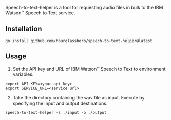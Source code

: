 Speech-to-text-helper is a tool for requesting audio files in bulk to the IBM Watson™ Speech to Text service.

## Installation
```
go install github.com/hourglasshoro/speech-to-text-helper@latest
```

## Usage
1. Set the API key and URL of IBM Watson™ Speech to Text to environment variables.
```
export API_KEY=<your api key>
export SERVICE_URL=<service url>
```

2. Take the directory containing the wav file as input. Execute by specifying the input and output destinations.
```
speech-to-text-helper -s ./input -o ./output
```